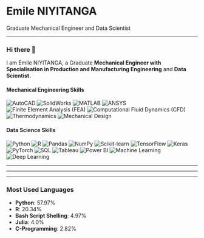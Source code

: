 # Emile NIYITANGA
Graduate Mechanical Engineer and Data Scientist

---

### Hi there 👋
I am Emile NIYITANGA, a Graduate **Mechanical Engineer with Specialisation in Production and Manufacturing Engineering** and **Data Scientist.**

#### **Mechanical Engineering Skills**  
![AutoCAD](https://img.shields.io/badge/-AutoCAD-blue?style=flat-square&logo=autodesk&logoColor=white) ![SolidWorks](https://img.shields.io/badge/-SolidWorks-red?style=flat-square&logoColor=white) ![MATLAB](https://img.shields.io/badge/-MATLAB-orange?style=flat-square&logo=mathworks&logoColor=white) ![ANSYS](https://img.shields.io/badge/-ANSYS-green?style=flat-square) ![Finite Element Analysis (FEA)](https://img.shields.io/badge/-FEA-blue?style=flat-square) ![Computational Fluid Dynamics (CFD)](https://img.shields.io/badge/-CFD-lightblue?style=flat-square) ![Thermodynamics](https://img.shields.io/badge/-Thermodynamics-purple?style=flat-square) ![Mechanical Design](https://img.shields.io/badge/-Mechanical%20Design-orange?style=flat-square)



#### **Data Science Skills**  
![Python](https://img.shields.io/badge/-Python-blue?style=flat-square&logo=python&logoColor=white) ![R](https://img.shields.io/badge/-R-blue?style=flat-square&logo=r&logoColor=white) ![Pandas](https://img.shields.io/badge/-Pandas-green?style=flat-square&logo=pandas&logoColor=white) ![NumPy](https://img.shields.io/badge/-NumPy-blue?style=flat-square&logo=numpy&logoColor=white) ![Scikit-learn](https://img.shields.io/badge/-Scikit--learn-orange?style=flat-square&logo=scikitlearn&logoColor=white) ![TensorFlow](https://img.shields.io/badge/-TensorFlow-orange?style=flat-square&logo=tensorflow&logoColor=white) ![Keras](https://img.shields.io/badge/-Keras-red?style=flat-square&logo=keras&logoColor=white) ![PyTorch](https://img.shields.io/badge/-PyTorch-lightblue?style=flat-square&logo=pytorch&logoColor=white) ![SQL](https://img.shields.io/badge/-SQL-blue?style=flat-square&logo=postgresql&logoColor=white) ![Tableau](https://img.shields.io/badge/-Tableau-purple?style=flat-square&logo=tableau&logoColor=white) ![Power BI](https://img.shields.io/badge/-Power%20BI-yellow?style=flat-square&logo=powerbi&logoColor=white) ![Machine Learning](https://img.shields.io/badge/-Machine%20Learning-green?style=flat-square) ![Deep Learning](https://img.shields.io/badge/-Deep%20Learning-blue?style=flat-square)

---

---


---

### Most Used Languages
- **Python**: 57.97%  
- **R**: 20.34%  
- **Bash Script Shelling**: 4.97%  
- **Julia**: 4.0%  
- **C-Programming**: 2.82%  
